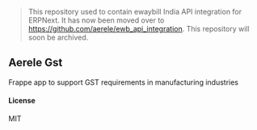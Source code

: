 > This repository used to contain ewaybill India API integration for ERPNext. It has now been moved over to https://github.com/aerele/ewb_api_integration. This repository will soon be archived.


## Aerele Gst

Frappe app to support GST requirements in manufacturing industries

#### License

MIT
